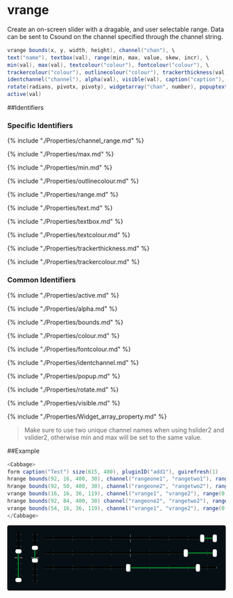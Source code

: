 # vrange

Create an on-screen slider with a dragable, and user selectable range. Data can be sent to Csound on the channel specified through the channel string.  


```csharp
vrange bounds(x, y, width, height), channel("chan"), \
text("name"), textbox(val), range(min, max, value, skew, incr), \
min(val), max(val), textcolour("colour"), fontcolour("colour"), \
trackercolour("colour"), outlinecolour("colour"), trackerthickness(val)
identchannel("channel"), alpha(val), visible(val), caption("caption"), \
rotate(radians, pivotx, pivoty), widgetarray("chan", number), popuptext("text") \
active(val)
```
<!--(End of syntax)/-->

##Identifiers

### Specific Identifiers

{% include "./Properties/channel_range.md" %}  

{% include "./Properties/max.md" %}

{% include "./Properties/min.md" %} 

{% include "./Properties/outlinecolour.md" %}

{% include "./Properties/range.md" %}

{% include "./Properties/text.md" %}

{% include "./Properties/textbox.md" %}

{% include "./Properties/textcolour.md" %}

{% include "./Properties/trackerthickness.md" %}

{% include "./Properties/trackercolour.md" %}

### Common Identifiers

{% include "./Properties/active.md" %}

{% include "./Properties/alpha.md" %}

{% include "./Properties/bounds.md" %}



{% include "./Properties/colour.md" %}

{% include "./Properties/fontcolour.md" %}  

{% include "./Properties/identchannel.md" %}

{% include "./Properties/popup.md" %}

{% include "./Properties/rotate.md" %}

{% include "./Properties/visible.md" %}

{% include "./Properties/Widget_array_property.md" %} 
 
<!--(End of identifiers)/-->

>Make sure to use two unique channel names when using hslider2 and vslider2, otherwise min and max will be set to the same value. 

##Example

```csharp
<Cabbage>
form caption("Test") size(615, 480), pluginID("add1"), guirefresh(1) 
hrange bounds(92, 16, 400, 30), channel("rangeone1", "rangetwo1"), range(-2000, 100, -100:100, 1, .001)
hrange bounds(92, 50, 400, 30), channel("rangeone2", "rangetwo2"), range(-2000, 100, -300:200, 1, .001)
vrange bounds(16, 16, 36, 119), channel("vrange1", "vrange2"), range(0, 300, 10:200, 1, 1)
hrange bounds(92, 84, 400, 30) channel("rangeone2", "rangetwo2"), range(-2000, 100, -1000:-100, 1, .001)
vrange bounds(54, 16, 36, 119), channel("vrange1", "vrange2"), range(0, 300, 0:100, 1, 1)
</Cabbage>
```

![](../images/rangeSliders.png)
